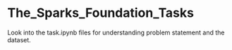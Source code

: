 # The_Sparks_Foundation_Tasks
Look into the task.ipynb files for understanding problem statement and the dataset.

